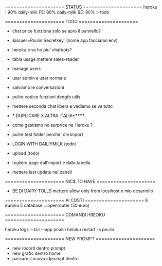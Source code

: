 ===================== STATUS =====================
heroku : 90%
daily-milk FE: 80%
daily-milk BE: 80% > todo

===================== TODO =====================

- chat price funziona solo se apro il pannello?
- &issuer=Poulin Secretkey` (nome app facciamo env)
- heroku e se ho piu' chatbots?
- tabla usage mettere sales-reader
- manage users
- user admin e user normale
- salviamo le conversazioni
- pulire codice funzioni dengfo utils
- mettere seconda chat libera e vediamo se va tutto

- **\*** DUPLICARE X ALTRA ITALIA\***\*\*\*\***
- come gestiamo no surprice ne Heroku ?
- pulire test folder perche' c'e import
- LOGIN WITH DAILIYMILK (todo)
- upload (todo)
- togliere page dall'import e dalla tabella
- mettere last update nel panell

===================== NIC$ TO HAVE =====================

- BE DI DAIRY-TOLLS mettere allow only from localhost o mio desarrollo

===================== AI COSTI =====================
8 euroku
5 database
...openrouter (50 euro)

===================== COMANDI HREOKU =====================

heroku logs --tail --app poulin
heroku restart -a poulin

===================== NEW PROMPT =====================

- new rocord dentro prompt
- new grafic dentro home
- passare il nuovo idprompt dentro

